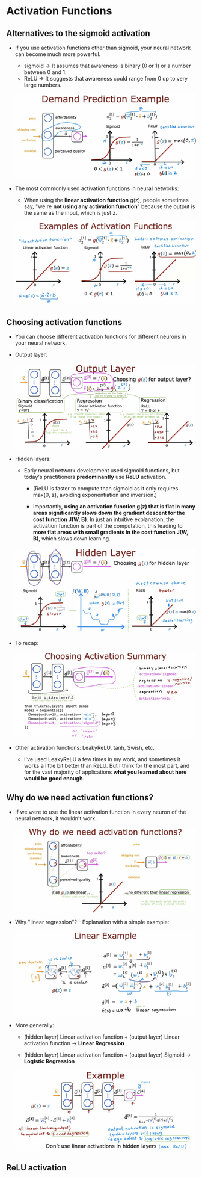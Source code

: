 # Activation Functions

## Alternatives to the sigmoid activation

- If you use activation functions other than sigmoid, your neural network can become much more powerful.

  - sigmoid &rarr; It assumes that awareness is binary (0 or 1) or a number between 0 and 1.
  - ReLU &rarr; It suggests that awareness could range from 0 up to very large numbers.

  ![alt text](resources/notes/01.png)

- The most commonly used activation functions in neural networks:

  - When using the **linear activation function** g(z), people sometimes say, "we're **not using any activation function**" because the output is the same as the input, which is just z.

  ![alt text](resources/notes/02.png)

## Choosing activation functions

- You can choose different activation functions for different neurons in your neural network.

- Output layer:

  ![alt text](resources/notes/03.png)

- Hidden layers:

  - Early neural network development used sigmoid functions, but today's practitioners **predominantly** use **ReLU** activation.

    - (ReLU is faster to compute than sigmoid as it only requires max(0, z), avoiding exponentiation and inversion.)

    - Importantly, **using an activation function g(z) that is flat in many areas significantly slows down the gradient descent for the cost function J(W, B)**. In just an intuitive explanation, the activation function is part of the computation, this leading to **more flat areas with small gradients in the cost function J(W, B)**, which slows down learning.

  ![alt text](resources/notes/04.png)

- To recap:

  ![alt text](resources/notes/05.png)

- Other activation functions: LeakyReLU, tanh, Swish, etc.

  - I've used LeakyReLU a few times in my work, and sometimes it works a little bit better than ReLU. But I think for the most part, and for the vast majority of applications **what you learned about here would be good enough**.

## Why do we need activation functions?

- If we were to use the linear activation function in every neuron of the neural network, it wouldn't work.

  ![alt text](resources/notes/06.png)

- Why "linear regression"? - Explanation with a simple example:

  ![alt text](resources/notes/07.png)

- More generally:

  - (hidden layer) Linear activation function + (output layer) Linear activation function &rarr; **Linear Regression**

  - (hidden layer) Linear activation function + (output layer) Sigmoid &rarr; **Logistic Regression**

  ![alt text](resources/notes/08.png)

## ReLU activation
